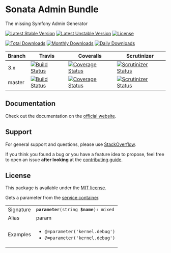 # Sonata Admin Bundle

The missing Symfony Admin Generator

[![Latest Stable Version](https://poser.pugx.org/sonata-project/admin-bundle/v/stable)](https://packagist.org/packages/sonata-project/admin-bundle)
[![Latest Unstable Version](https://poser.pugx.org/sonata-project/admin-bundle/v/unstable)](https://packagist.org/packages/sonata-project/admin-bundle)
[![License](https://poser.pugx.org/sonata-project/admin-bundle/license)](https://packagist.org/packages/sonata-project/admin-bundle)

[![Total Downloads](https://poser.pugx.org/sonata-project/admin-bundle/downloads)](https://packagist.org/packages/sonata-project/admin-bundle)
[![Monthly Downloads](https://poser.pugx.org/sonata-project/admin-bundle/d/monthly)](https://packagist.org/packages/sonata-project/admin-bundle)
[![Daily Downloads](https://poser.pugx.org/sonata-project/admin-bundle/d/daily)](https://packagist.org/packages/sonata-project/admin-bundle)

Branch | Travis | Coveralls | Scrutinizer |
------ | ------ | --------- | ----------- |
3.x   | [![Build Status][travis_stable_badge]][travis_stable_link]     | [![Coverage Status][coveralls_stable_badge]][coveralls_stable_link]     | [![Scrutinizer Status][scrutinizer_stable_badge]][scrutinizer_stable_link] |
master | [![Build Status][travis_unstable_badge]][travis_unstable_link] | [![Coverage Status][coveralls_unstable_badge]][coveralls_unstable_link] | [![Scrutinizer Status][scrutinizer_unstable_badge]][scrutinizer_unstable_link] |

## Documentation

Check out the documentation on the [official website](https://sonata-project.org/bundles/admin).

## Support

For general support and questions, please use [StackOverflow](http://stackoverflow.com/questions/tagged/sonata).

If you think you found a bug or you have a feature idea to propose, feel free to open an issue
**after looking** at the [contributing guide](CONTRIBUTING.md).

## License

This package is available under the [MIT license](LICENSE).

[travis_stable_badge]: https://travis-ci.org/sonata-project/SonataAdminBundle.svg?branch=3.x
[travis_stable_link]: https://travis-ci.org/sonata-project/SonataAdminBundle
[travis_unstable_badge]: https://travis-ci.org/sonata-project/SonataAdminBundle.svg?branch=master
[travis_unstable_link]: https://travis-ci.org/sonata-project/SonataAdminBundle

[coveralls_stable_badge]: https://coveralls.io/repos/github/sonata-project/SonataAdminBundle/badge.svg?branch=3.x
[coveralls_stable_link]: https://coveralls.io/github/sonata-project/SonataAdminBundle?branch=3.x
[coveralls_unstable_badge]: https://coveralls.io/repos/github/sonata-project/SonataAdminBundle/badge.svg?branch=master
[coveralls_unstable_link]: https://coveralls.io/github/sonata-project/SonataAdminBundle?branch=master

[scrutinizer_stable_badge]: https://scrutinizer-ci.com/g/sonata-project/SonataAdminBundle/badges/quality-score.png?b=3.x
[scrutinizer_stable_link]: https://scrutinizer-ci.com/g/sonata-project/SonataAdminBundle/?branch=3.x
[scrutinizer_unstable_badge]: https://scrutinizer-ci.com/g/sonata-project/SonataAdminBundle/badges/quality-score.png?b=master
[scrutinizer_unstable_link]: https://scrutinizer-ci.com/g/sonata-project/SonataAdminBundle/?branch=master


Gets a parameter from the [service container](https://symfony.com/doc/current/service_container.html). 

<table>
    <tbody>
        <tr>
            <td>Signature</td>
            <td><code><b>parameter</b>(string <b>$name</b>): mixed</code></td>
        </tr>
        <tr>
            <td>Alias</td>
            <td>param</td>
        </tr>
        <tr>
            <td>Examples</td>
            <td>
                <ul>
                        <li><code>@=parameter('kernel.debug')</code></li>
                        <li><code>@=parameter('kernel.debug')</code></li>
                </ul>
            </td>
        </tr>
    </tbody>
</table>
